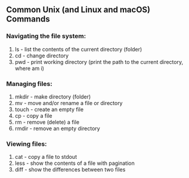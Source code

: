 ## Common Unix (and Linux and macOS) Commands

### Navigating the file system:

1. ls - list the contents of the current directory (folder)
1. cd - change directory
1. pwd - print working directory (print the path to the current directory, where am i)

### Managing files:

1. mkdir - make directory (folder)
1. mv - move and/or rename a file or directory
1. touch - create an empty file
1. cp - copy a file
1. rm - remove (delete) a file
1. rmdir - remove an empty directory

### Viewing files:

1. cat - copy a file to stdout
1. less - show the contents of a file with pagination
1. diff - show the differences between two files

